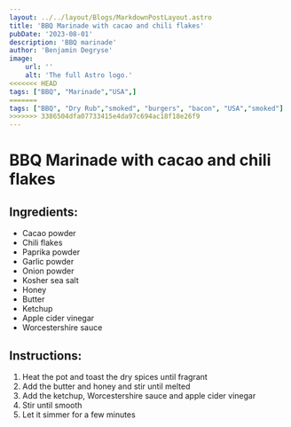 ```yaml
---
layout: ../../layout/Blogs/MarkdownPostLayout.astro
title: 'BBQ Marinade with cacao and chili flakes'
pubDate: '2023-08-01'
description: 'BBQ marinade'
author: 'Benjamin Degryse'
image:
    url: ''
    alt: 'The full Astro logo.'
<<<<<<< HEAD
tags: ["BBQ", "Marinade","USA",]
=======
tags: ["BBQ", "Dry Rub","smoked", "burgers", "bacon", "USA","smoked"]
>>>>>>> 3386504dfa07733415e4da97c694ac18f18e26f9
---
```


# BBQ Marinade with cacao and chili flakes
## Ingredients:
- Cacao powder
- Chili flakes
- Paprika powder
- Garlic powder
- Onion powder
- Kosher sea salt
- Honey
- Butter
- Ketchup
- Apple cider vinegar
- Worcestershire sauce

## Instructions:
1. Heat the pot and toast the dry spices until fragrant
2. Add the butter and honey and stir until melted
3. Add the ketchup, Worcestershire sauce and apple cider vinegar
4. Stir until smooth
5. Let it simmer for a few minutes